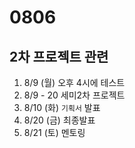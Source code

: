 # 0806

## 2차 프로젝트 관련

1. 8/9 (월) 오후 4시에 테스트
2. 8/9 - 20 세미2차 프로젝트
3. 8/10 (화) `기획서` 발표
4. 8/20 (금) 최종발표
5. 8/21 (토) 멘토링

